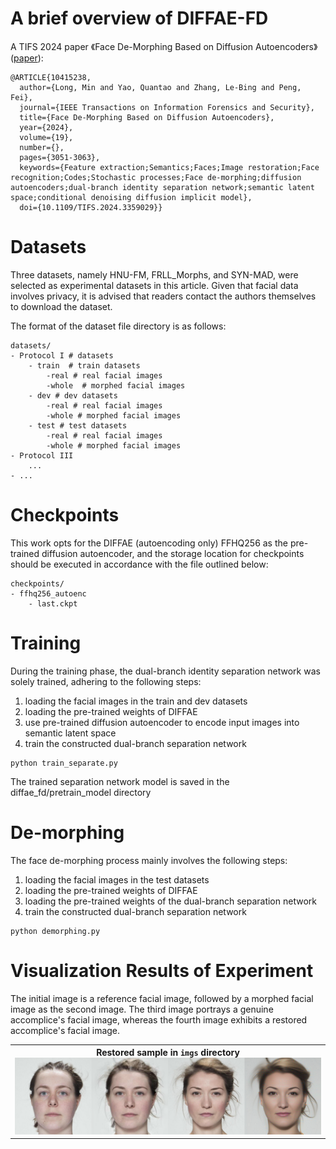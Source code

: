 # A brief overview of DIFFAE-FD
A TIFS 2024 paper 《Face De-Morphing Based on Diffusion Autoencoders》 ([paper](https://ieeexplore.ieee.org/stamp/stamp.jsp?tp=&arnumber=10415238)):

```
@ARTICLE{10415238,
  author={Long, Min and Yao, Quantao and Zhang, Le-Bing and Peng, Fei},
  journal={IEEE Transactions on Information Forensics and Security}, 
  title={Face De-Morphing Based on Diffusion Autoencoders}, 
  year={2024},
  volume={19},
  number={},
  pages={3051-3063},
  keywords={Feature extraction;Semantics;Faces;Image restoration;Face recognition;Codes;Stochastic processes;Face de-morphing;diffusion autoencoders;dual-branch identity separation network;semantic latent space;conditional denoising diffusion implicit model},
  doi={10.1109/TIFS.2024.3359029}}
```
# Datasets
Three datasets, namely HNU-FM, FRLL_Morphs, and SYN-MAD, were selected as experimental datasets in this article. Given that facial data involves privacy, it is advised that readers contact the authors themselves to download the dataset.

The format of the dataset file directory is as follows:
```
datasets/
- Protocol I # datasets
    - train  # train datasets
        -real # real facial images
        -whole  # morphed facial images
    - dev # dev datasets
        -real # real facial images
        -whole # morphed facial images
    - test # test datasets
        -real # real facial images
        -whole # morphed facial images
- Protocol III
    ...
- ...
```

# Checkpoints
This work opts for the DIFFAE (autoencoding only) FFHQ256 as the pre-trained diffusion autoencoder, and the storage location for checkpoints should be executed in accordance with the file outlined below:

```
checkpoints/
- ffhq256_autoenc
    - last.ckpt 
```

# Training
During the training phase, the dual-branch identity separation network was solely trained, adhering to the following steps:
1. loading the facial images in the train and dev datasets
2. loading the pre-trained weights of DIFFAE
3. use pre-trained diffusion autoencoder to encode input images into semantic latent space
4. train the constructed dual-branch separation network
```
python train_separate.py
```
The trained separation network model is saved in the diffae_fd/pretrain_model directory

# De-morphing
The face de-morphing process mainly involves the following steps:
1. loading the facial images in the test datasets
2. loading the pre-trained weights of DIFFAE
3. loading the pre-trained weights of the dual-branch separation network
4. train the constructed dual-branch separation network
```
python demorphing.py
```

# Visualization Results of Experiment
The initial image is a reference facial image, followed by a morphed facial image as the second image. The third image portrays a genuine accomplice's facial image, whereas the fourth image exhibits a restored accomplice's facial image.

<table>
<tr>
<th width="100%">
Restored sample in <code>imgs</code> directory<br><img src="./imgs/102_112.png" style="width: 100%">
</th>
</tr>
</table>
